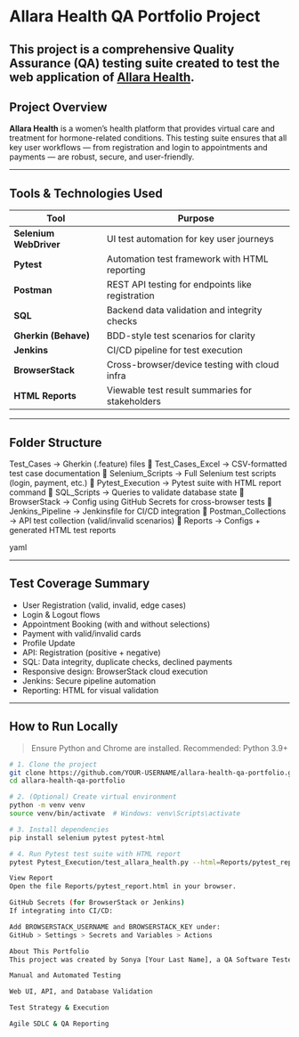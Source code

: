 # Allara Health QA Portfolio Project

This project is a **comprehensive Quality Assurance (QA) testing suite** created to test the web application of [Allara Health](https://allarahealth.com). 
---

## Project Overview

**Allara Health** is a women’s health platform that provides virtual care and treatment for hormone-related conditions. This testing suite ensures that all key user workflows — from registration and login to appointments and payments — are robust, secure, and user-friendly.

---

## Tools & Technologies Used

| Tool                | Purpose                                         |
|---------------------|--------------------------------------------------|
| **Selenium WebDriver** | UI test automation for key user journeys         |
| **Pytest**          | Automation test framework with HTML reporting   |
| **Postman**         | REST API testing for endpoints like registration |
| **SQL**             | Backend data validation and integrity checks    |
| **Gherkin (Behave)**| BDD-style test scenarios for clarity            |
| **Jenkins**         | CI/CD pipeline for test execution               |
| **BrowserStack**    | Cross-browser/device testing with cloud infra   |
| **HTML Reports**    | Viewable test result summaries for stakeholders |

---

## Folder Structure

 Test_Cases → Gherkin (.feature) files
📂 Test_Cases_Excel → CSV-formatted test case documentation
📂 Selenium_Scripts → Full Selenium test scripts (login, payment, etc.)
📂 Pytest_Execution → Pytest suite with HTML report command
📂 SQL_Scripts → Queries to validate database state
📂 BrowserStack → Config using GitHub Secrets for cross-browser tests
📂 Jenkins_Pipeline → Jenkinsfile for CI/CD integration
📂 Postman_Collections → API test collection (valid/invalid scenarios)
📂 Reports → Configs + generated HTML test reports

yaml



---

## Test Coverage Summary

- User Registration (valid, invalid, edge cases)
- Login & Logout flows
- Appointment Booking (with and without selections)
- Payment with valid/invalid cards
- Profile Update
- API: Registration (positive + negative)
- SQL: Data integrity, duplicate checks, declined payments
- Responsive design: BrowserStack cloud execution
- Jenkins: Secure pipeline automation
- Reporting: HTML for visual validation

---

## How to Run Locally

> Ensure Python and Chrome are installed. Recommended: Python 3.9+

```bash
# 1. Clone the project
git clone https://github.com/YOUR-USERNAME/allara-health-qa-portfolio.git
cd allara-health-qa-portfolio

# 2. (Optional) Create virtual environment
python -m venv venv
source venv/bin/activate  # Windows: venv\Scripts\activate

# 3. Install dependencies
pip install selenium pytest pytest-html

# 4. Run Pytest test suite with HTML report
pytest Pytest_Execution/test_allara_health.py --html=Reports/pytest_report.html

View Report
Open the file Reports/pytest_report.html in your browser.

GitHub Secrets (for BrowserStack or Jenkins)
If integrating into CI/CD:

Add BROWSERSTACK_USERNAME and BROWSERSTACK_KEY under:
GitHub > Settings > Secrets and Variables > Actions

About This Portfolio
This project was created by Sonya [Your Last Name], a QA Software Tester with professional experience in:

Manual and Automated Testing

Web UI, API, and Database Validation

Test Strategy & Execution

Agile SDLC & QA Reporting
